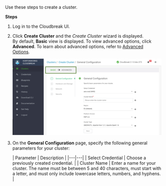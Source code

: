 Use these steps to create a cluster.

**Steps**

1. Log in to the Cloudbreak UI.

2. Click **Create Cluster** and the *Create Cluster* wizard is displayed.  
    By default, **Basic** view is displayed. To view advanced options, click **Advanced**. To learn about advanced options, refer to [Advanced Options](#advanced-options).

    <a href="../images/cb-create.png" target="_blank" title="click to enlarge"><img src="../images/cb-create.png" width="650" title="Cluster Information"></a> 

3. On the **General Configuration** page, specify the following general parameters for your cluster:

    | Parameter | Description |
|---|---|
| Select Credential | Choose a previously created credential. |
| Cluster Name | Enter a name for your cluster. The name must be between 5 and 40 characters, must start with a letter, and must only include lowercase letters, numbers, and hyphens. |